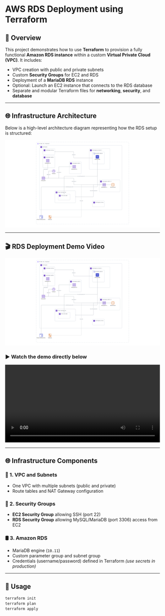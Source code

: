 # AWS RDS Deployment using Terraform

## 📘 Overview

This project demonstrates how to use **Terraform** to provision a fully functional **Amazon RDS instance** within a custom **Virtual Private Cloud (VPC)**. It includes:

- VPC creation with public and private subnets  
- Custom **Security Groups** for EC2 and RDS  
- Deployment of a **MariaDB RDS** instance  
- Optional: Launch an EC2 instance that connects to the RDS database  
- Separate and modular Terraform files for **networking**, **security**, and **database**

---

## 🌐 Infrastructure Architecture

Below is a high-level architecture diagram representing how the RDS setup is structured:

![Terraform AWS RDS Architecture](Brainboard%20-%20aws%20rds%20using%20terrafrom.png)

---

## 🎬 RDS Deployment Demo Video


[![Watch Terraform RDS Video](Brainboard%20-%20aws%20rds%20using%20terrafrom.png)](https://github.com/user-attachments/assets/df958df9-65a1-49a4-947f-3aca5c6628c0)

### ▶️ Watch the demo directly below

<video width="100%" controls>
  <source src="https://github.com/user-attachments/assets/df958df9-65a1-49a4-947f-3aca5c6628c0" type="video/mp4">
  Your browser does not support the video tag.
</video>

---

## 🌐 Infrastructure Components

### 🔧 1. VPC and Subnets
- One VPC with multiple subnets (public and private)  
- Route tables and NAT Gateway configuration

### 🔐 2. Security Groups
- **EC2 Security Group** allowing SSH (port 22)  
- **RDS Security Group** allowing MySQL/MariaDB (port 3306) access from EC2

### 🛢️ 3. Amazon RDS
- MariaDB engine (`10.11`)  
- Custom parameter group and subnet group  
- Credentials (username/password) defined in Terraform *(use secrets in production)*  

---

## 🚀 Usage

```bash
terraform init
terraform plan
terraform apply
